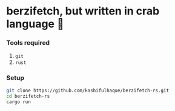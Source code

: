 # **berzifetch, but written in crab language** 🦀

### **Tools required**
1. `git`
2. `rust`

### **Setup**
```sh
git clone https://github.com/kashifulhaque/berzifetch-rs.git
cd berzifetch-rs
cargo run
```